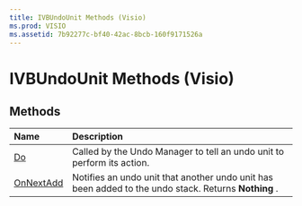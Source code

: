 ```yaml
---
title: IVBUndoUnit Methods (Visio)
ms.prod: VISIO
ms.assetid: 7b92277c-bf40-42ac-8bcb-160f9171526a
---
```



# IVBUndoUnit Methods (Visio)

## Methods



|**Name**|**Description**|
|:-----|:-----|
|[Do](ivbundounit-do-method-visio.md)|Called by the Undo Manager to tell an undo unit to perform its action.|
|[OnNextAdd](ivbundounit-onnextadd-method-visio.md)|Notifies an undo unit that another undo unit has been added to the undo stack. Returns  **Nothing** .|

